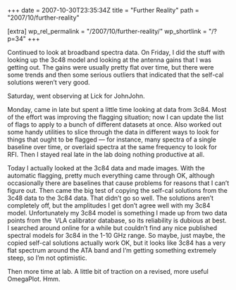 +++
date = 2007-10-30T23:35:34Z
title = "Further Reality"
path = "2007/10/further-reality"

[extra]
wp_rel_permalink = "/2007/10/further-reality/"
wp_shortlink = "/?p=34"
+++

Continued to look at broadband spectra data. On Friday, I did the stuff with
looking up the 3c48 model and looking at the antenna gains that I was getting
out. The gains were usually pretty flat over time, but there were some trends
and then some serious outliers that indicated that the self-cal solutions
weren’t very good.

Saturday, went observing at Lick for JohnJohn.

Monday, came in late but spent a little time looking at data from 3c84. Most
of the effort was improving the flagging situation; now I can update the list
of flags to apply to a bunch of different datasets at once. Also worked out
some handy utilities to slice through the data in different ways to look for
things that ought to be flagged — for instance, many spectra of a single
baseline over time, or overlaid spectra at the same frequency to look for RFI.
Then I stayed real late in the lab doing nothing productive at all.

Today I actually looked at the 3c84 data and made images. With the automatic
flagging, pretty much everything came through OK, although occasionally there
are baselines that cause problems for reasons that I can’t figure out. Then
came the big test of copying the self-cal solutions from the 3c48 data to the
3c84 data. That didn’t go so well. The solutions aren’t completely off, but
the amplitudes I get don’t agree well with my 3c84 model. Unfortunately my
3c84 model is something I made up from two data points from the  VLA
calibrator database, so its reliability is dubious at best. I searched around
online for a while but couldn’t find any nice published spectral models for
3c84 in the 1-10 GHz range. So maybe, just maybe, the copied self-cal
solutions actually work OK, but it looks like 3c84 has a very flat spectrum
around the ATA band and I’m getting something extremely steep, so I’m not
optimistic.

Then more time at lab. A little bit of traction on a revised, more useful
OmegaPlot. Hmm.
